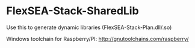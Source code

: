 # FlexSEA-Stack-SharedLib
Use this to generate dynamic libraries (FlexSEA-Stack-Plan.dll/.so)

Windows toolchain for Raspberry/PI: http://gnutoolchains.com/raspberry/
